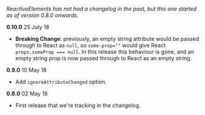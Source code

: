 _ReactiveElements has not had a changelog in the past, but this one started as
of version 0.8.0 onwards._

**0.10.0** 25 July 18

* __Breaking Change__: previously, an empty string attribute would be passed through to React as `null`, so `some-prop=""` would give React `props.someProp === null`. In this release this behaviour is gone, and an empty string prop is now passed through to React as an empty string.

**0.9.0** 10 May 18

* Add `ignoreAttributeChanged` option.

**0.8.0** 02 May 18

* First release that we're tracking in the changelog.
